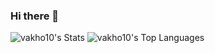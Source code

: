 ### Hi there 👋
![vakho10's Stats](https://github-readme-stats.vercel.app/api?username=vakho10&theme=default&show_icons=true&hide_border=true&count_private=true)
![vakho10's Top Languages](https://github-readme-stats.vercel.app/api/top-langs/?username=vakho10&theme=default&show_icons=true&hide_border=true&layout=compact)
